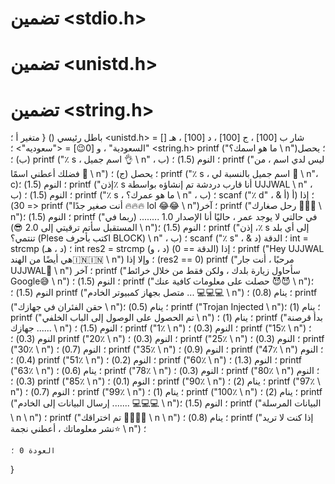 # تضمين <stdio.h>
# تضمين <unistd.h>
# تضمين <string.h>
باطل رئيسي ()
{
    متغير أ ؛
    <unistd.h> شار ب [100] ، ج [100] ، د [100] ، هـ [] = "السعودية" ، و [0😉] = <"سعوديه"> ؛
   <string.h> printf ("ما هو اسمك؟ \ n")؛
    يحصل (ب) ؛
    printf ("٪ s ، اسم جميل 👌 \ n" ، ب) ؛
    النوم (1.5) ؛
    printf ("ليس لدي اسم ، من فضلك أعطني اسمًا 🥺 \ n") ؛
    يحصل (ج) ؛
    printf ("٪ s ، اسم جميل بالنسبة لي 🤩 \ n"، c)؛
    النوم (1.5) ؛
    printf ("إذن٪ s أنا قارب دردشة تم إنشاؤه بواسطة UJJWAL \ n" ، ب) ؛
    النوم (1.5) ؛
    printf ("٪ s ، ما هو عمرك؟ \ n" ، ب) ؛
    scanf ("٪ d" ، & أ) ؛
    إذا (أ <= 30)
        printf ("أنت صغير جدًا 🔥🔥🔥 lol 😂😂 \ n")؛
    آخر
        printf ("رحل صغارك 🤣🤣🤣 \ n")؛
    النوم (1.5) ؛
    printf ("في حالتي لا يوجد عمر ، حاليًا أنا الإصدار 1.0 ........ (ربما في المستقبل سأتم ترقيتي إلى 2.0 😎) \ n")؛
    النوم (1.5) ؛
    printf ("إذن ،٪ s إلى أي بلد تنتمي؟ (Plese اكتب بأحرف BLOCK) \ n" ، ب) ؛
    scanf ("٪ s" ، & د) ؛
    الدقة int = strcmp (د ، هـ) ؛
    int res2 = strcmp (د ، و) ؛
    إذا (الدقة == 0)
        printf ("Hey UJJWAL هي أيضًا من الهند🇮🇳🇮🇳 \ n") ؛
    وإلا إذا (res2 == 0)
        printf ("مرحبًا ، أنت جار UJJWAL🤩 \ n") ؛
    آخر
        printf ("سأحاول زيارة بلدك ، ولكن فقط من خلال خرائط Google😅 \ n") ؛
    النوم (1.5) ؛
    printf ("حصلت على معلومات كافية عنك 😈😈 \ n")؛
    النوم (1.5) ؛
    printf ("متصل بجهاز كمبيوتر الخادم ... 💻💻💻 \ n") ؛
    ينام (0.8) ؛
    printf ("حقن الفئران في جهازك \ n")؛
    ينام (0.5) ؛
    printf ("Trojan Injected \ n")؛
    ينام (1) ؛
    printf ("تم الحصول على الوصول إلى الباب الخلفي \ n") ؛
    ينام (1) ؛
    printf ("بدأ قرصنة جهازك ...... \ n") ؛
    النوم (1.5) ؛
    printf ("1٪ \ n") ؛
    النوم (0.3) ؛
    printf ("15٪ \ n") ؛
    النوم (0.3) ؛
    printf ("20٪ \ n") ؛
    النوم (0.3) ؛
    printf ("25٪ \ n") ؛
    النوم (0.3) ؛
    printf ("30٪ \ n") ؛
    النوم (0.7) ؛
    printf ("35٪ \ n") ؛
    النوم (0.9) ؛
    printf ("47٪ \ n") ؛
    النوم (0.4) ؛
    printf ("51٪ \ n") ؛
    النوم (0.2) ؛
    printf ("60٪ \ n") ؛
    النوم (1.3) ؛
    printf ("63٪ \ n") ؛
    ينام (0.6) ؛
    printf ("78٪ \ n") ؛
    النوم (0.3) ؛
    printf ("80٪ \ n") ؛
    النوم (0.3) ؛
    printf ("85٪ \ n") ؛
    النوم (0.1) ؛
    printf ("90٪ \ n") ؛
    ينام (2) ؛
    printf ("97٪ \ n") ؛
    النوم (0.7) ؛
    printf ("99٪ \ n") ؛
    ينام (1) ؛
    printf ("100٪ \ n") ؛
    ينام (2) ؛
    printf ("إرسال البيانات إلى الخادم ....... 💻💻💻 \ n")؛
    النوم (1.5) ؛
    printf ("البيانات المرسلة \ n \ n") ؛
    printf ("تم اختراقك 🤖🤖🤖🤖 \ n \ n") ؛
    ينام (0.8) ؛
    printf ("إذا كنت لا تريد نشر معلوماتك ، أعطني نجمة⭐ \ n") ؛

    العودة 0 ؛
}
